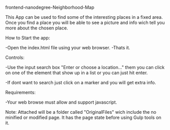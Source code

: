 frontend-nanodegree-Neighborhood-Map

This App can be used to find some of the interesting places in a fixed area.  Once you find a place you will be able to see a picture and info wich tell you more about the chosen place.

How to Start the app:

-Open the index.html file using your web browser. -Thats it.

Controls:

-Use the input search box "Enter or choose a location..." them you can click on one of the element that show up in a list or you can just hit enter.

-If dont want to search just click on a marker and you will get extra info.

Requirements:

-Your web browse must allow and support javascript.

Note: Attached will be a folder called "OriginalFiles" wich include the no minified or modified page. It has the page state before using Gulp tools on it.
